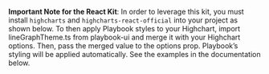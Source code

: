 **Important Note for the React Kit**: In order to leverage this kit, you must install `highcharts` and `highcharts-react-official` into your project as shown below. To then apply Playbook styles to your Highchart, import lineGraphTheme.ts from playbook-ui and merge it with your Highchart options. Then, pass the merged value to the options prop. Playbook’s styling will be applied automatically. See the examples in the documentation below.